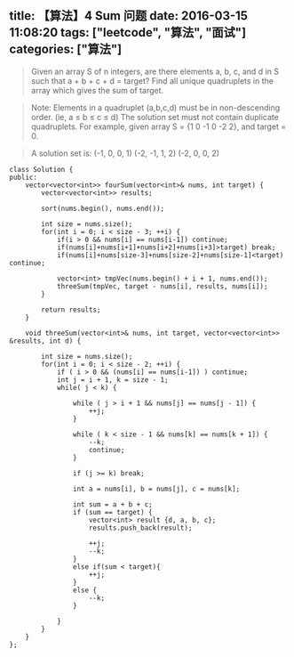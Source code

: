 title: 【算法】4 Sum 问题
date: 2016-03-15 11:08:20
tags: ["leetcode", "算法", "面试"]
categories: ["算法"]
---
> Given an array S of n integers, are there elements a, b, c, and d in S such that a + b + c + d = target? Find all unique quadruplets in the array which gives the sum of target.

> Note:
Elements in a quadruplet (a,b,c,d) must be in non-descending order. (ie, a ≤ b ≤ c ≤ d)
The solution set must not contain duplicate quadruplets.
    For example, given array S = {1 0 -1 0 -2 2}, and target = 0.

>    A solution set is:
    (-1,  0, 0, 1)
    (-2, -1, 1, 2)
    (-2,  0, 0, 2)

<!-- more -->

```
class Solution {
public:
    vector<vector<int>> fourSum(vector<int>& nums, int target) {
        vector<vector<int>> results;

        sort(nums.begin(), nums.end());

        int size = nums.size();
        for(int i = 0; i < size - 3; ++i) {
            if(i > 0 && nums[i] == nums[i-1]) continue;
            if(nums[i]+nums[i+1]+nums[i+2]+nums[i+3]>target) break;
            if(nums[i]+nums[size-3]+nums[size-2]+nums[size-1]<target) continue;

            vector<int> tmpVec(nums.begin() + i + 1, nums.end());
            threeSum(tmpVec, target - nums[i], results, nums[i]);
        }

        return results;
    }

    void threeSum(vector<int>& nums, int target, vector<vector<int>> &results, int d) {

        int size = nums.size();
        for(int i = 0; i < size - 2; ++i) {
            if ( i > 0 && (nums[i] == nums[i-1]) ) continue;
            int j = i + 1, k = size - 1;
            while( j < k) {

                while ( j > i + 1 && nums[j] == nums[j - 1]) {
                    ++j;
                }

                while ( k < size - 1 && nums[k] == nums[k + 1]) {
                    --k;
                    continue;
                }

                if (j >= k) break;

                int a = nums[i], b = nums[j], c = nums[k];

                int sum = a + b + c;
                if (sum == target) {
                    vector<int> result {d, a, b, c};
                    results.push_back(result);

                    ++j;
                    --k;
                }
                else if(sum < target){
                    ++j;
                }
                else {
                    --k;
                }

            }
        }
    }
};
```
